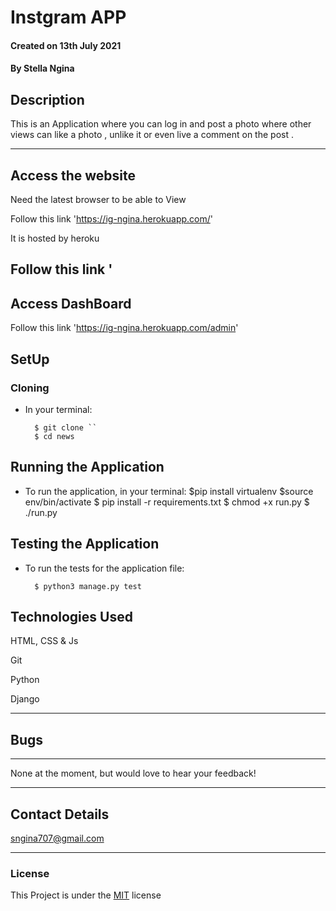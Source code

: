 # Instgram APP

#### Created on 13th July 2021
#### By Stella Ngina

## Description 

This is an Application where you can log in and post a photo where other views can like a photo , unlike it or even 
live a comment on the post .

---

## Access the website
Need the latest browser to be able to View

Follow this link 'https://ig-ngina.herokuapp.com/'

It is hosted by heroku


Follow this link '
---
## Access DashBoard

Follow this link 'https://ig-ngina.herokuapp.com/admin'


## SetUp
### Cloning

* In your terminal:
        
        $ git clone ``
        $ cd news

## Running the Application

* To run the application, in your terminal:
        $pip install virtualenv
        $source env/bin/activate
        $ pip install -r requirements.txt
        $ chmod +x run.py
        $ ./run.py
        
## Testing the Application

* To run the tests for the application file:

        $ python3 manage.py test
        
## Technologies Used
HTML, CSS & Js

Git

Python



Django

---

## Bugs
---
None at the moment, but would love to hear your feedback!

---

## Contact Details
sngina707@gmail.com
 

---

### License
This Project is under the [MIT](LICENSE) license
